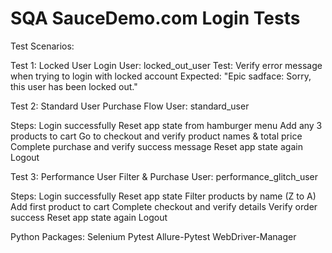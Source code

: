 # SQA SauceDemo.com Login Tests
Test Scenarios: 

Test 1: Locked User Login
User: locked_out_user
Test: Verify error message when trying to login with locked account
Expected: "Epic sadface: Sorry, this user has been locked out."

Test 2: Standard User Purchase Flow
User: standard_user

Steps:
Login successfully
Reset app state from hamburger menu
Add any 3 products to cart
Go to checkout and verify product names & total price
Complete purchase and verify success message
Reset app state again
Logout

Test 3: Performance User Filter & Purchase
User: performance_glitch_user

Steps:
Login successfully
Reset app state
Filter products by name (Z to A)
Add first product to cart
Complete checkout and verify details
Verify order success
Reset app state again
Logout 

Python Packages:
Selenium
Pytest
Allure-Pytest
WebDriver-Manager
